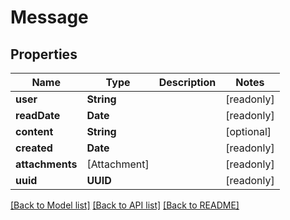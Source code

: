 # Message

## Properties
Name | Type | Description | Notes
------------ | ------------- | ------------- | -------------
**user** | **String** |  | [readonly] 
**readDate** | **Date** |  | [readonly] 
**content** | **String** |  | [optional] 
**created** | **Date** |  | [readonly] 
**attachments** | [Attachment] |  | [readonly] 
**uuid** | **UUID** |  | [readonly] 

[[Back to Model list]](../README.md#documentation-for-models) [[Back to API list]](../README.md#documentation-for-api-endpoints) [[Back to README]](../README.md)


